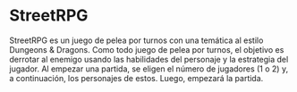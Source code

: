# StreetRPG
StreetRPG es un juego de pelea por turnos con una temática al estilo Dungeons & Dragons. Como todo juego de pelea por turnos, el objetivo es derrotar al enemigo usando las habilidades del personaje y la estrategia del jugador. Al empezar una partida, se eligen el número de jugadores (1 o 2) y, a continuación, los personajes de estos. Luego, empezará la partida.
